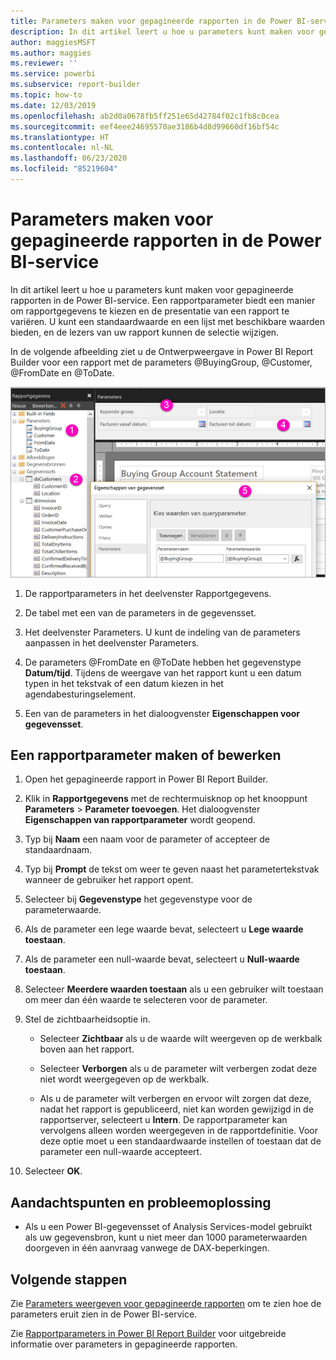 ```yaml
---
title: Parameters maken voor gepagineerde rapporten in de Power BI-service
description: In dit artikel leert u hoe u parameters kunt maken voor gepagineerde rapporten in de Power BI-service.
author: maggiesMSFT
ms.author: maggies
ms.reviewer: ''
ms.service: powerbi
ms.subservice: report-builder
ms.topic: how-to
ms.date: 12/03/2019
ms.openlocfilehash: ab2d0a0678fb5ff251e65d42784f02c1fb8c0cea
ms.sourcegitcommit: eef4eee24695570ae3186b4d8d99660df16bf54c
ms.translationtype: HT
ms.contentlocale: nl-NL
ms.lasthandoff: 06/23/2020
ms.locfileid: "85219604"
---
```

# <a name="create-parameters-for-paginated-reports-in-the-power-bi-service"></a>Parameters maken voor gepagineerde rapporten in de Power BI-service

In dit artikel leert u hoe u parameters kunt maken voor gepagineerde rapporten in de Power BI-service.  Een rapportparameter biedt een manier om rapportgegevens te kiezen en de presentatie van een rapport te variëren. U kunt een standaardwaarde en een lijst met beschikbare waarden bieden, en de lezers van uw rapport kunnen de selectie wijzigen.  

In de volgende afbeelding ziet u de Ontwerpweergave in Power BI Report Builder voor een rapport met de parameters @BuyingGroup, @Customer, @FromDate en @ToDate. 
  
![Parameters in Report Builder](media/paginated-reports-parameters/power-bi-paginated-parameters-report-builder.png)
  
1.  De rapportparameters in het deelvenster Rapportgegevens.  
  
2.  De tabel met een van de parameters in de gegevensset.  
  
3.  Het deelvenster Parameters. U kunt de indeling van de parameters aanpassen in het deelvenster Parameters. 
  
4.  De parameters @FromDate en @ToDate hebben het gegevenstype **Datum/tijd**. Tijdens de weergave van het rapport kunt u een datum typen in het tekstvak of een datum kiezen in het agendabesturingselement. 

5.  Een van de parameters in het dialoogvenster **Eigenschappen voor gegevensset**.  

  
## <a name="create-or-edit-a-report-parameter"></a>Een rapportparameter maken of bewerken  
  
1.  Open het gepagineerde rapport in Power BI Report Builder.

1. Klik in **Rapportgegevens** met de rechtermuisknop op het knooppunt **Parameters** > **Parameter toevoegen**. Het dialoogvenster **Eigenschappen van rapportparameter** wordt geopend.  
  
2.  Typ bij **Naam** een naam voor de parameter of accepteer de standaardnaam.  
  
3.  Typ bij **Prompt** de tekst om weer te geven naast het parametertekstvak wanneer de gebruiker het rapport opent.  
  
4.  Selecteer bij **Gegevenstype** het gegevenstype voor de parameterwaarde.  
  
5.  Als de parameter een lege waarde bevat, selecteert u **Lege waarde toestaan**.  
  
6.  Als de parameter een null-waarde bevat, selecteert u **Null-waarde toestaan**.  
  
7.  Selecteer **Meerdere waarden toestaan** als u een gebruiker wilt toestaan om meer dan één waarde te selecteren voor de parameter.  
  
8.  Stel de zichtbaarheidsoptie in.  
  
    -   Selecteer **Zichtbaar** als u de waarde wilt weergeven op de werkbalk boven aan het rapport.  
  
    -   Selecteer **Verborgen** als u de parameter wilt verbergen zodat deze niet wordt weergegeven op de werkbalk.  
  
    -   Als u de parameter wilt verbergen en ervoor wilt zorgen dat deze, nadat het rapport is gepubliceerd, niet kan worden gewijzigd in de rapportserver, selecteert u **Intern**. De rapportparameter kan vervolgens alleen worden weergegeven in de rapportdefinitie. Voor deze optie moet u een standaardwaarde instellen of toestaan dat de parameter een null-waarde accepteert.  
  
9. Selecteer **OK**. 

## <a name="considerations-and-troubleshooting"></a>Aandachtspunten en probleemoplossing

- Als u een Power BI-gegevensset of Analysis Services-model gebruikt als uw gegevensbron, kunt u niet meer dan 1000 parameterwaarden doorgeven in één aanvraag vanwege de DAX-beperkingen. 

 
## <a name="next-steps"></a>Volgende stappen

Zie [Parameters weergeven voor gepagineerde rapporten](../consumer/paginated-reports-view-parameters.md) om te zien hoe de parameters eruit zien in de Power BI-service.

Zie [Rapportparameters in Power BI Report Builder](report-builder-parameters.md) voor uitgebreide informatie over parameters in gepagineerde rapporten.
